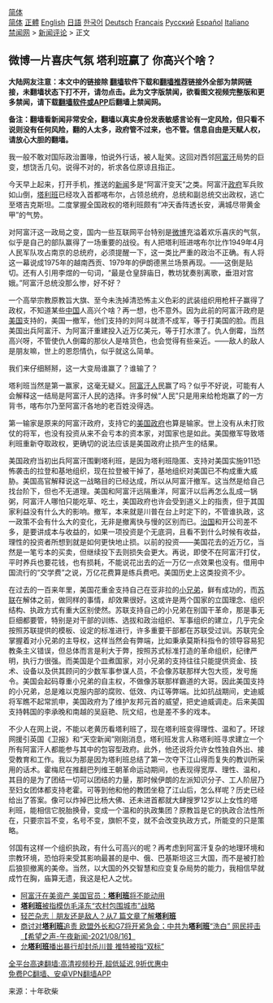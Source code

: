  <!-- 面包屑导航 --> <div class="breadcrumb"><!-- GTranslate: https://gtranslate.io/ -->  <div class="switcher notranslate">  <div class="selected">  <a href="#" onclick="return false;"> 简体</a>  </div>  <div class="option">  <a href="https://www.bannedbook.org" onclick="doGTranslate('zh-CN|zh-CN');jQuery('div.switcher div.selected a').html(jQuery(this).html());return false;" title="简体中文" class="nturl selected"> 简体</a>  <a href="https://www.bannedbook.org/zh-tw/" onclick="doGTranslate('zh-CN|zh-TW');jQuery('div.switcher div.selected a').html(jQuery(this).html());return false;" title="繁體中文" class="nturl"> 正體</a>  <a href="https://www.bannedbook.org/en/" onclick="doGTranslate('zh-CN|en');jQuery('div.switcher div.selected a').html(jQuery(this).html());return false;" title="English" class="nturl"> English</a>  <a href="https://www.bannedbook.org/ja/" onclick="doGTranslate('zh-CN|ja');jQuery('div.switcher div.selected a').html(jQuery(this).html());return false;" title="日本語" class="nturl"> 日語</a>  <a href="https://www.bannedbook.org/ko/" onclick="doGTranslate('zh-CN|ko');jQuery('div.switcher div.selected a').html(jQuery(this).html());return false;" title="한국어" class="nturl"> 한국어</a>  <a href="https://www.bannedbook.org/de/" onclick="doGTranslate('zh-CN|de');jQuery('div.switcher div.selected a').html(jQuery(this).html());return false;" title="Deutsch" class="nturl"> Deutsch</a>  <a href="https://www.bannedbook.org/fr/" onclick="doGTranslate('zh-CN|fr');jQuery('div.switcher div.selected a').html(jQuery(this).html());return false;" title="Français" class="nturl"> Français</a>  <a href="https://www.bannedbook.org/ru/" onclick="doGTranslate('zh-CN|ru');jQuery('div.switcher div.selected a').html(jQuery(this).html());return false;" title="Русский" class="nturl"> Русский</a>  <a href="https://www.bannedbook.org/es/" onclick="doGTranslate('zh-CN|es');jQuery('div.switcher div.selected a').html(jQuery(this).html());return false;" title="Español" class="nturl"> Español</a>  <a href="https://www.bannedbook.org/it/" onclick="doGTranslate('zh-CN|it');jQuery('div.switcher div.selected a').html(jQuery(this).html());return false;" title="Italiano" class="nturl"> Italiano</a>  </div>  </div>      <div class='breadcrumb-sub'><!-- Breadcrumb NavXT 6.3.0 --> <a href="https://www.bannedbook.org/" class="home">禁闻网</a> &gt; <a href="https://www.bannedbook.org/bnews/comments/" class="category">新闻评论</a> &gt; 正文</div></div><h2>微博一片喜庆气氛 塔利班赢了 你高兴个啥？</h2> <p class="notice"><b>大陆网友注意：本文中的链接除 <a href="https://github.com/bannedbook/fanqiang" >翻墙</a>软件下载和<a href="https://github.com/killgcd/justmysocks/blob/master/README.md">翻墙推荐</a>链接外全部为禁网链接，未翻墙状态下打不开，请勿点击。此为文字版禁闻，欲看图文视频完整版和更多禁闻，请下载<a href="https://github.com/bannedbook/fanqiang">翻墙软件或APP</a>后翻墙上禁闻网。</p><p>备注：翻墙看新闻非常安全，翻墙以真实身份发表敏感言论有一定风险，但只看不说则没有任何风险，翻的人太多，政府管不过来，也不管。信息自由是天赋人权，请放心大胆的翻墙。</b></p>  <div class="entry"> <p id="conimg">我一般不敢对国际政治置喙，怕说外行话，被人耻笑。这回对西邻<a href="https://www.bannedbook.org/bnews/tag/%e9%98%bf%e5%af%8c%e6%b1%97/" class="st_tag internal_tag" rel="tag" title="标签 阿富汗 下的日志">阿富汗</a>局势的巨变，想饶舌几句。说得不对的，祈求各位原谅且指正。</p> <p>今天早上起来，打开手机，推送的<span class='wp_keywordlink_affiliate'><a href="https://www.bannedbook.org/" title="新闻">新闻</a></span>多是“阿富汗变天”之类。阿富汗<a href="https://www.bannedbook.org/bnews/tag/%e6%94%bf%e5%ba%9c/" class="st_tag internal_tag" rel="tag" title="标签 政府 下的日志">政府</a>军兵败如山倒，<a href="https://www.bannedbook.org/bnews/tag/%e5%a1%94%e5%88%a9%e7%8f%ad/" class="st_tag internal_tag" rel="tag" title="标签 塔利班 下的日志">塔利班</a>已经攻入首都喀布尔，占领总统府，总统和副总统交出政权，逃亡至塔吉克斯坦。二度掌握全国政权的塔利班颇有“冲天香阵透长安，满城尽带黄金甲”的气势。</p> <p>对阿富汗这一政局之变，国内一些互联网平台特别是<a href="https://www.bannedbook.org/bnews/tag/%e5%be%ae%e5%8d%9a/" class="st_tag internal_tag" rel="tag" title="标签 微博 下的日志">微博</a>充溢着欢乐喜庆的气氛，似乎是自己的部队赢得了一场重要的战役。有人把塔利班进喀布尔比作1949年4月人民军队攻占南京的总统府，必须提醒一下，这一类比严重的政治不正确。有人将这一幕说成1975年的越南西贡、1979年的伊朗德黑兰场景再现。——这倒是贴切。还有人引用李煜的一句词，“最是仓皇辞庙日，教坊犹奏别离歌，垂泪对宫娥。”阿富汗总统没那么惨，好不好？</p>  <p>一个高举宗教原教旨大旗、至今未洗掉清恐怖主义色彩的武装组织用枪杆子赢得了政权，不知道某些<span class='wp_keywordlink_affiliate'><a href="https://www.bannedbook.org/" title="中国" target="_blank">中国</a></span>人高兴个啥？再一想，也不意外。因为此前的阿富汗政府是<a href="https://www.bannedbook.org/bnews/tag/%e7%be%8e%e5%9b%bd/" class="st_tag internal_tag" rel="tag" title="标签 美国 下的日志">美国</a>支持的，美国一撤军，他们支持的刘阿斗就溃不成军，等于打美国的脸。而且美国出兵阿富汗、为阿富汗重建投入近万亿美元，等于打水漂了。仇人倒霉，当然高兴呀，不管使仇人倒霉的那伙人是啥货色，也会觉得有些亲近。——敌人的敌人是朋友嘛，世上的恩怨情仇，似乎就这么简单。</p> <p>我们来仔细掰掰，这一大变局谁赢了？谁输了？</p> <p>塔利班当然是第一赢家，这毫无疑义。<a href="https://www.bannedbook.org/bnews/tag/%e9%98%bf%e5%af%8c%e6%b1%97%e4%ba%ba/" class="st_tag internal_tag" rel="tag" title="标签 阿富汗人 下的日志">阿富汗人</a>民赢了吗？似乎不好说，可能有人会解释这一结局是阿富汗人民的选择。许多时候“人民”只是用来给枪炮赢了的一方背书，喀布尔乃至阿富汗各地的老百姓没得选。</p>  <p>第一输家是原来的阿富汗政府，支持它的<a href="https://www.bannedbook.org/bnews/tag/%E7%BE%8E%E5%9B%BD%E6%94%BF%E5%BA%9C/" class="st_tag internal_tag" rel="tag" title="标签 美国政府 下的日志">美国政府</a>也算是输家。世上没有从未打败仗的将军，也没有投资从来不会亏本的资本家，对国家也是如此。美国撤军导致塔利班重新夺取政权，更确切的说法应该是美国政府止损产生的结果。</p> <p>美国政府当初出兵阿富汗围剿塔利班，是因为塔利班隐匿、支持对美国实施911恐怖袭击的拉登和基地组织，现在拉登被干掉了，基地组织对美国已不构成重大威胁。美国高官解释说这一战略目的已经达成，所以从阿富汗撤军。这当然是给自己找台阶下，但也不无道理。美国和阿富汗远隔重洋，阿富汗以后再怎么乱成一锅粥，阿富汗人哪怕只能吃草、吃土，美国政府也许会受到道义上的指责，但于其国家利益没有什么大的影响。撤军，本来就是川普在台上时定下的，不管谁执政，这一政策不会有什么大的变化，无非是撤离快与慢的区别而已。<span class='wp_keywordlink'><a href="https://www.bannedbook.org/forum24/topic8925.html" title="《治国大道》" target="_blank">治国</a></span>和开公司差不多，是要讲成本与收益的，如果一项投资是个无底洞，且看不到什么时候有收益，理性的投资者所想到就是如何更快地止损。以前的投资——美国花去的近万亿，当然是一笔亏本的买卖，但继续投下去则损失会更大。再说，即使不在阿富汗打仗，平时养兵也要花钱，也有损耗，不能说花出去的近一万亿一点效果也没有。借用中国流行的“交学费”之说，万亿花费算是练兵费吧。美国历史上这类投资不少。</p> <p>在过去的一百来年里，美国花重金支持自己在亚非拉的<a href="https://www.bannedbook.org/bnews/tag/%E5%B0%8F%E5%85%84%E5%BC%9F/" class="st_tag internal_tag" rel="tag" title="标签 小兄弟 下的日志">小兄弟</a>，鲜有成功的，而<a href="https://www.bannedbook.org/bnews/tag/%E8%8B%8F%E8%81%94/" class="st_tag internal_tag" rel="tag" title="标签 苏联 下的日志">苏联</a>在解体之前，做同样的事情，却效果很好。这或许是两个国家的立国理念、组织结构、执政方式有重大区别使然。苏联支持自己的小兄弟在别国干革命，那是事无巨细都要管，特别是对干部的训练、选拔和政治组织、军事组织的建立，几乎完全按照苏联提供的模板、设定的标准进行，许多重要干部都在苏联受过训。苏联完全掌握着对小兄弟的主导权，这样当然会有弊端，比如秉承莫斯科指令的领导容易犯教条主义错误，但总体而言是利大于弊，按照苏式标准打造的革命组织，纪律严明，执行力很强。而美国是个皿煮国家，对小兄弟的支持往往只能提供资金、技术、设备以及供其顾问的少数军事参谋人员，不会像苏联那样大包大揽，发号施令。美国会起码尊重小兄弟的自主权，不做像苏联那样霸道的大哥。因此美国支持的小兄弟，总是难以克服内部的腐败、低效、内讧等弊端。比如抗战期间，史迪威将军瞧不起常凯申，美国政府为了维护友邦元首的威望，把史迪威调走。后来美国支持韩国的李承晚和南越的吴庭艳、阮文绍，也是差不多的戏本。</p>  <p>不少人在网上说，不能以老黄历看塔利班了，现在塔利班变得理性、温和了。环球网援引英国《卫报》和“天空新闻”刚刚消息，塔利班发言人称塔利班寻求建立一个所有阿富汗人都能参与其中的包容型政府。此外，他还说将允许女性独自外出、接受教育和工作。我以为那是因为塔利班总结了第一次夺下江山得而复失的教训所采用的话术。霍梅尼在推翻巴列维王朝革命运动期间，也表现得宽厚、理性、温和，其目的是为了团结一切可以团结的力量，那时候伊朗的左派知识分子、工人阶层乃至妇女团体都支持老霍。可等到他和他的教团坐稳了江山后，怎么样呢？历史已经给出了答案。像可以炸掉巴比杨大佛、还未进首都就大肆搜罗12岁以上女性的塔利班，能相信它脱胎换骨，变成一个温和的执政集团？原教旨是它的执政合法性所在，只要宗旨不变，名号不变，旗帜不变，就不会改变执政方式，所能变的只是策略。</p> <p>邻国有这样一个组织执政，有什么可高兴的呢？再考虑到阿富汗复杂的地理环境和宗教环境，恐怕将来受其影响最甚的是中、俄、巴基斯坦这三大国，而不是被打脸后狼狈撤离的美帝。当然，以大国的外交智慧和应变复杂局势的能力，我相信早就成竹在胸，庙算无遗，我这是杞人之忧。</p> <ul class='op-related-articles' title='相关阅读'> <li><a href='https://www.bannedbook.org/bnews/worldnews/20210817/1607921.html' target='_blank'>阿富汗在美资产 美国官员：<b>塔利班</b>将不能动用</a></li> <li><a href='https://www.bannedbook.org/bnews/ssgc/20210817/1607913.html' target='_blank'><b>塔利班</b>被指模仿毛泽东“农村包围城市”战略</a></li> <li><a href='https://www.bannedbook.org/bnews/baitai/20210817/1607904.html' target='_blank'>轻芒杂志｜朋友还是敌人？从7 篇文章了解<b>塔利班</b></a></li> <li><a href='https://www.bannedbook.org/bnews/comments/20210817/1607875.html' target='_blank'>商讨对<b>塔利班</b>追责 欧盟外长和G7将开紧急会；中共为<b>塔利班</b>“洗白” 网民抨击【希望之声-午夜新闻-2021/08/16】</a></li> <li><a href='https://www.bannedbook.org/bnews/comments/20210817/1607865.html' target='_blank'>允<b>塔利班</b>播出暴行却封杀川普 推特被指“双标”</a></li> </ul> <p class="texttj"> <a href="https://github.com/bannedbook/fanqiang/wiki/V2ray%E6%9C%BA%E5%9C%BA" target="_blank">全平台高速翻墙:高清视频秒开,超低延迟,9折优惠中</a><br/> <a href="https://github.com/bannedbook/fanqiang/wiki/%E7%A6%81%E9%97%BB%E7%BD%91%E5%AE%89%E5%8D%93%E7%BF%BB%E5%A2%99%E6%96%B0%E9%97%BBAPP" target="_blank">免费PC翻墙、安卓VPN翻墙APP</a></p> <p> 来源：十年砍柴 </p><a name='sharetosocial'></a>  <div style="margin-bottom:5px;padding-bottom:5px;clear:both"> <div id="archive-pix-1" class="banner-ads"> <!-- AuctionX Display platform tag START --> <div id="26318x728x90x621x_ADSLOT2" clicktrack="%%CLICK_URL_ESC%%"></div> <!-- AuctionX Display platform tag END --> </div> <div id="archive-pix-2" class="banner-ads"> <!-- AuctionX Display platform tag START --> <div id="26315x300x250x621x_ADSLOT2" clicktrack="%%CLICK_URL_ESC%%"></div> <!-- AuctionX Display platform tag END --> </div> </div>  <div id="archive-pix-1" class="banner-ads"> <!-- AuctionX Display platform tag START --> <div id="26318x728x90x621x_ADSLOT3" clicktrack="%%CLICK_URL_ESC%%"></div> <!-- AuctionX Display platform tag END --> </div> </div><!--END ENTRY--> 